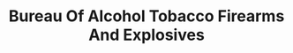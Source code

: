 ---
# This topic lives at
# https://digital.gov/topics/bureau-of-alcohol-tobacco-firearms-and-explosives

# Topic Title
title: "Bureau Of Alcohol Tobacco Firearms And Explosives"

# description — keep it short and clear
summary: ""

# Weight
weight: 1

# For more information on managing topics,
# see https://github.com/GSA/digitalgov.gov/wiki/topics
---